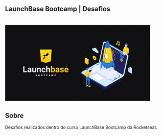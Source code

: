 ## LaunchBase Bootcamp | Desafios
<h1 aling='center'>
    <img src="./public/launchbase-bootcamp.jpg">
</h1>

## Sobre
Desafios realizados dentro do curso LaunchBase Bootcamp da Rocketseat.

